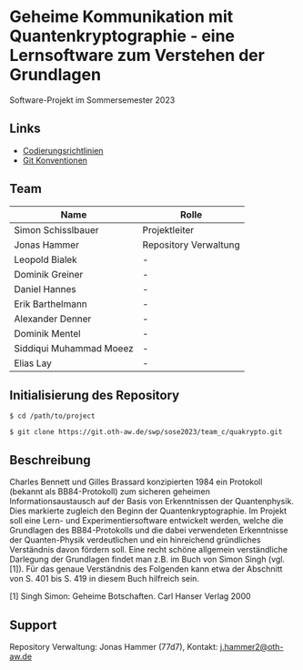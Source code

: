 # Geheime Kommunikation mit Quantenkryptographie - eine Lernsoftware zum Verstehen der Grundlagen
Software-Projekt im Sommersemester 2023

## Links
- [Codierungsrichtlinien](Codierungsrichtlinien.md)
- [Git Konventionen](Git_Lab_Konventionen.md)

## Team
Name | Rolle 
--- | --- 
Simon Schisslbauer | Projektleiter
Jonas Hammer | Repository Verwaltung
Leopold Bialek | -
Dominik Greiner | -
Daniel Hannes | -
Erik Barthelmann | -
Alexander Denner | -
Dominik Mentel | -
Siddiqui Muhammad Moeez | -
Elias Lay | -

## Initialisierung des Repository
```
$ cd /path/to/project

$ git clone https://git.oth-aw.de/swp/sose2023/team_c/quakrypto.git
```

## Beschreibung
Charles Bennett und Gilles Brassard konzipierten 1984 ein Protokoll (bekannt als BB84-Protokoll) zum sicheren geheimen Informationsaustausch auf der Basis von Erkenntnissen der Quantenphysik. Dies markierte zugleich den Beginn der Quantenkryptographie.
Im Projekt soll eine Lern- und Experimentiersoftware entwickelt werden, welche die Grundlagen des BB84-Protokolls und die dabei verwendeten Erkenntnisse der Quanten-Physik verdeutlichen und ein hinreichend gründliches Verständnis davon fördern soll. Eine recht schöne allgemein verständliche Darlegung der Grundlagen findet man z.B. im Buch von Simon Singh (vgl. [1]). Für das genaue Verständnis des Folgenden kann etwa der Abschnitt von S. 401 bis S. 419 in diesem Buch hilfreich sein.

[1] Singh Simon: Geheime Botschaften. Carl Hanser Verlag 2000

## Support
Repository Verwaltung: Jonas Hammer (77d7), Kontakt: j.hammer2@oth-aw.de
